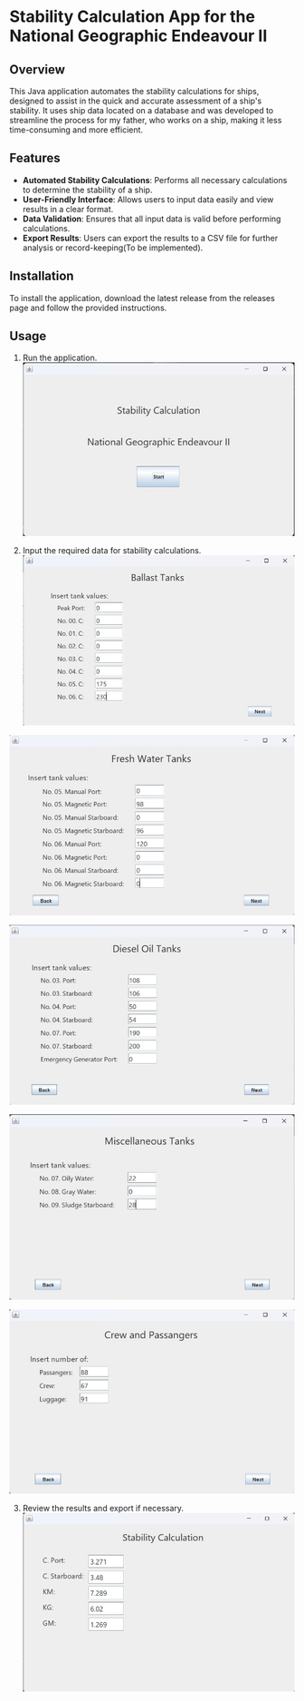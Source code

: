# Stability Calculation App for the National Geographic Endeavour II

## Overview
This Java application automates the stability calculations for ships, designed to assist in the quick and accurate assessment of a ship's stability. It uses ship data located on a database and was developed to streamline the process for my father, who works on a ship, making it less time-consuming and more efficient.

## Features
- **Automated Stability Calculations**: Performs all necessary calculations to determine the stability of a ship.
- **User-Friendly Interface**: Allows users to input data easily and view results in a clear format.
- **Data Validation**: Ensures that all input data is valid before performing calculations.
- **Export Results**: Users can export the results to a CSV file for further analysis or record-keeping(To be implemented).

## Installation
To install the application, download the latest release from the releases page and follow the provided instructions.

## Usage
1. Run the application.
![](images/1.jpg)

2. Input the required data for stability calculations.
![](images/2.jpg)

![](images/3.jpg)

![](images/4.jpg)

![](images/5.jpg)

![](images/6.jpg)

3. Review the results and export if necessary.
![](images/7.jpg)
